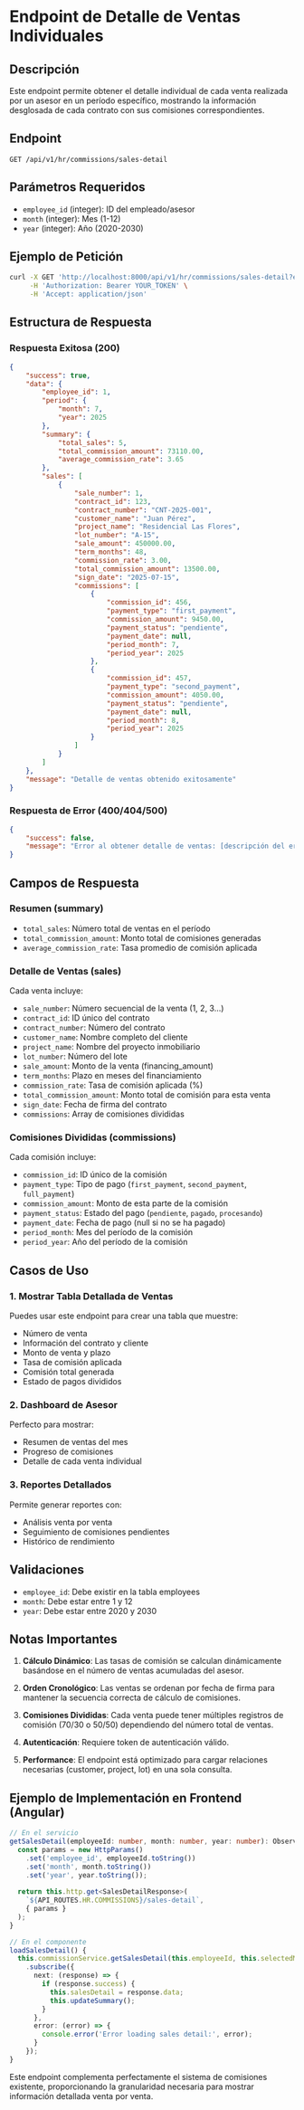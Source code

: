 # Endpoint de Detalle de Ventas Individuales

## Descripción
Este endpoint permite obtener el detalle individual de cada venta realizada por un asesor en un período específico, mostrando la información desglosada de cada contrato con sus comisiones correspondientes.

## Endpoint
```
GET /api/v1/hr/commissions/sales-detail
```

## Parámetros Requeridos
- `employee_id` (integer): ID del empleado/asesor
- `month` (integer): Mes (1-12)
- `year` (integer): Año (2020-2030)

## Ejemplo de Petición
```bash
curl -X GET 'http://localhost:8000/api/v1/hr/commissions/sales-detail?employee_id=1&month=7&year=2025' \
     -H 'Authorization: Bearer YOUR_TOKEN' \
     -H 'Accept: application/json'
```

## Estructura de Respuesta

### Respuesta Exitosa (200)
```json
{
    "success": true,
    "data": {
        "employee_id": 1,
        "period": {
            "month": 7,
            "year": 2025
        },
        "summary": {
            "total_sales": 5,
            "total_commission_amount": 73110.00,
            "average_commission_rate": 3.65
        },
        "sales": [
            {
                "sale_number": 1,
                "contract_id": 123,
                "contract_number": "CNT-2025-001",
                "customer_name": "Juan Pérez",
                "project_name": "Residencial Las Flores",
                "lot_number": "A-15",
                "sale_amount": 450000.00,
                "term_months": 48,
                "commission_rate": 3.00,
                "total_commission_amount": 13500.00,
                "sign_date": "2025-07-15",
                "commissions": [
                    {
                        "commission_id": 456,
                        "payment_type": "first_payment",
                        "commission_amount": 9450.00,
                        "payment_status": "pendiente",
                        "payment_date": null,
                        "period_month": 7,
                        "period_year": 2025
                    },
                    {
                        "commission_id": 457,
                        "payment_type": "second_payment",
                        "commission_amount": 4050.00,
                        "payment_status": "pendiente",
                        "payment_date": null,
                        "period_month": 8,
                        "period_year": 2025
                    }
                ]
            }
        ]
    },
    "message": "Detalle de ventas obtenido exitosamente"
}
```

### Respuesta de Error (400/404/500)
```json
{
    "success": false,
    "message": "Error al obtener detalle de ventas: [descripción del error]"
}
```

## Campos de Respuesta

### Resumen (summary)
- `total_sales`: Número total de ventas en el período
- `total_commission_amount`: Monto total de comisiones generadas
- `average_commission_rate`: Tasa promedio de comisión aplicada

### Detalle de Ventas (sales)
Cada venta incluye:
- `sale_number`: Número secuencial de la venta (1, 2, 3...)
- `contract_id`: ID único del contrato
- `contract_number`: Número del contrato
- `customer_name`: Nombre completo del cliente
- `project_name`: Nombre del proyecto inmobiliario
- `lot_number`: Número del lote
- `sale_amount`: Monto de la venta (financing_amount)
- `term_months`: Plazo en meses del financiamiento
- `commission_rate`: Tasa de comisión aplicada (%)
- `total_commission_amount`: Monto total de comisión para esta venta
- `sign_date`: Fecha de firma del contrato
- `commissions`: Array de comisiones divididas

### Comisiones Divididas (commissions)
Cada comisión incluye:
- `commission_id`: ID único de la comisión
- `payment_type`: Tipo de pago (`first_payment`, `second_payment`, `full_payment`)
- `commission_amount`: Monto de esta parte de la comisión
- `payment_status`: Estado del pago (`pendiente`, `pagado`, `procesando`)
- `payment_date`: Fecha de pago (null si no se ha pagado)
- `period_month`: Mes del período de la comisión
- `period_year`: Año del período de la comisión

## Casos de Uso

### 1. Mostrar Tabla Detallada de Ventas
Puedes usar este endpoint para crear una tabla que muestre:
- Número de venta
- Información del contrato y cliente
- Monto de venta y plazo
- Tasa de comisión aplicada
- Comisión total generada
- Estado de pagos divididos

### 2. Dashboard de Asesor
Perfecto para mostrar:
- Resumen de ventas del mes
- Progreso de comisiones
- Detalle de cada venta individual

### 3. Reportes Detallados
Permite generar reportes con:
- Análisis venta por venta
- Seguimiento de comisiones pendientes
- Histórico de rendimiento

## Validaciones
- `employee_id`: Debe existir en la tabla employees
- `month`: Debe estar entre 1 y 12
- `year`: Debe estar entre 2020 y 2030

## Notas Importantes

1. **Cálculo Dinámico**: Las tasas de comisión se calculan dinámicamente basándose en el número de ventas acumuladas del asesor.

2. **Orden Cronológico**: Las ventas se ordenan por fecha de firma para mantener la secuencia correcta de cálculo de comisiones.

3. **Comisiones Divididas**: Cada venta puede tener múltiples registros de comisión (70/30 o 50/50) dependiendo del número total de ventas.

4. **Autenticación**: Requiere token de autenticación válido.

5. **Performance**: El endpoint está optimizado para cargar relaciones necesarias (customer, project, lot) en una sola consulta.

## Ejemplo de Implementación en Frontend (Angular)

```typescript
// En el servicio
getSalesDetail(employeeId: number, month: number, year: number): Observable<SalesDetailResponse> {
  const params = new HttpParams()
    .set('employee_id', employeeId.toString())
    .set('month', month.toString())
    .set('year', year.toString());
    
  return this.http.get<SalesDetailResponse>(
    `${API_ROUTES.HR.COMMISSIONS}/sales-detail`,
    { params }
  );
}

// En el componente
loadSalesDetail() {
  this.commissionService.getSalesDetail(this.employeeId, this.selectedMonth, this.selectedYear)
    .subscribe({
      next: (response) => {
        if (response.success) {
          this.salesDetail = response.data;
          this.updateSummary();
        }
      },
      error: (error) => {
        console.error('Error loading sales detail:', error);
      }
    });
}
```

Este endpoint complementa perfectamente el sistema de comisiones existente, proporcionando la granularidad necesaria para mostrar información detallada venta por venta.